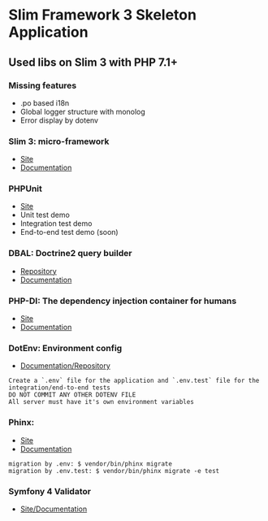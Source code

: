 # Slim Framework 3 Skeleton Application

## Used libs on Slim 3 with PHP 7.1+

### Missing features
* .po based i18n
* Global logger structure with monolog
* Error display by dotenv

### Slim 3: micro-framework
* [Site](https://www.slimframework.com)
* [Documentation](https://www.slimframework.com/docs)

### PHPUnit
* [Site](https://phpunit.de)
* Unit test demo
* Integration test demo
* End-to-end test demo (soon)


### DBAL: Doctrine2 query builder 
* [Repository](https://github.com/doctrine/dbal)
* [Documentation](http://docs.doctrine-project.org/projects/doctrine-dbal/en/latest)

### PHP-DI: The dependency injection container for humans
* [Site](http://php-di.org)
* [Documentation](http://php-di.org/doc)

### DotEnv: Environment config
* [Documentation/Repository](https://github.com/vlucas/phpdotenv)
```
Create a `.env` file for the application and `.env.test` file for the integration/end-to-end tests
DO NOT COMMIT ANY OTHER DOTENV FILE
All server must have it's own environment variables
```

### Phinx:
* [Site](https://phinx.org)
* [Documentation](https://book.cakephp.org/3.0/en/phinx.html)
```
migration by .env: $ vendor/bin/phinx migrate
migration by .env.test: $ vendor/bin/phinx migrate -e test
```

### Symfony 4 Validator
* [Site/Documentation](https://symfony.com/doc/current/validation.html)
